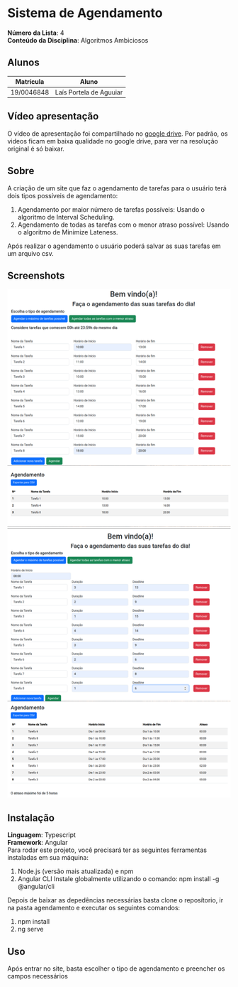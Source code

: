 
# Sistema de Agendamento

**Número da Lista**: 4<br>
**Conteúdo da Disciplina**: Algoritmos Ambiciosos<br>

## Alunos
|Matrícula | Aluno |
| -- | -- |
| 19/0046848  |  Laís Portela de Aguuiar |

## Vídeo apresentação
O vídeo de apresentação foi compartilhado no [google drive](https://drive.google.com/file/d/1AlQ7aL5asSt2VfP20iGONg4MErEVLYe6/view?usp=drive_link). Por padrão, os videos ficam em baixa qualidade no google drive, para ver na resolução original é só baixar. 


## Sobre 

A criação de um site que faz o agendamento de tarefas para o usuário terá dois tipos possíveis de agendamento:

1. Agendamento por maior número de tarefas possíveis: Usando o algoritmo de Interval Scheduling.
2. Agendamento de todas as tarefas com o menor atraso possível: Usando o algoritmo de Minimize Lateness.


Após realizar o agendamento o usuário poderá salvar as suas tarefas em um arquivo csv.

## Screenshots
<img src="imagens_e_csv/agendamentoMax-1.png" alt="" width="600">
<img src="imagens_e_csv/agendamentoMax-2.png" alt="" width="600">
<img src="imagens_e_csv/agendamentoAtraso-1.png" alt="" width="600">
<img src="imagens_e_csv/agendamentoAtraso-2.png" alt="" width="600">

## Instalação 
**Linguagem**: Typescript<br>
**Framework**: Angular<br>
Para rodar este projeto, você precisará ter as seguintes ferramentas instaladas em sua máquina:
1. Node.js (versão mais atualizada) e npm 
2. Angular CLI
    Instale globalmente utilizando o comando:
        npm install -g @angular/cli

Depois de baixar as depedências necessárias basta clone o reposítorio, ir na pasta agendamento e executar os seguintes comandos:
1. npm install
2. ng serve

## Uso 
Após entrar no site, basta escolher o tipo de agendamento e preencher os campos necessários


